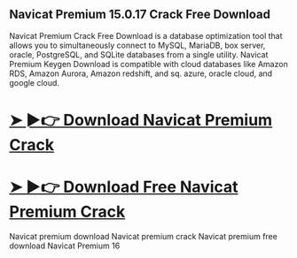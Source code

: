 ## Navicat Premium 15.0.17 Crack Free Download

Navicat Premium Crack Free Download is a database optimization tool that allows you to simultaneously connect to MySQL, MariaDB, box server, oracle, PostgreSQL, and SQLite databases from a single utility. Navicat Premium Keygen Download is compatible with cloud databases like Amazon RDS, Amazon Aurora, Amazon redshift, and sq. azure, oracle cloud, and google cloud.

# [➤ ►👉 Download Navicat Premium Crack](https://cocrack.net/nl/)
# [➤ ►👉 Download Free Navicat Premium Crack](https://cocrack.net/nl/)

Navicat premium download
Navicat premium crack
Navicat premium free download
Navicat Premium 16
